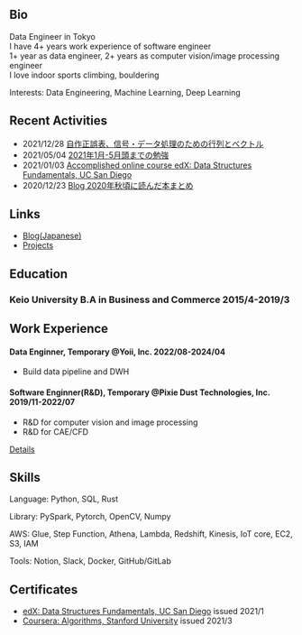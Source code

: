 ## Bio
Data Engineer in Tokyo  
I have 4+ years work experience of software engineer  
1+ year as data engineer, 2+ years as computer vision/image processing engineer  
I love indoor sports climbing, bouldering

Interests: Data Engineering, Machine Learning, Deep Learning

## Recent Activities
- 2021/12/28 [自作正誤表、信号・データ処理のための行列とベクトル](/blog/自作正誤表、信号・データ処理のための行列とベクトル.md)
- 2021/05/04 [2021年1月-5月頭までの勉強](/blog/2021年1月-5月頭までの勉強.md)
- 2021/01/03 [Accomplished online course edX: Data Structures Fundamentals, UC San Diego](https://courses.edx.org/certificates/4faabb2a5b2f4171b30789c502270f1a)
- 2020/12/23 [Blog 2020年秋頃に読んだ本まとめ](blog/2020年秋頃に読んだ本まとめ.md)

## Links
- [Blog(Japanese)](blog/)
- [Projects](projects.md)

## Education
### Keio University B.A in Business and Commerce 2015/4-2019/3 

## Work Experience 

#### Data Enginner, Temporary @Yoii, Inc. 2022/08-2024/04
- Build data pipeline and DWH

#### Software Enginner(R&D), Temporary @Pixie Dust Technologies, Inc. 2019/11-2022/07
- R&D for computer vision and image processing
- R&D for CAE/CFD

[Details](projects.md)

## Skills
Language: Python, SQL, Rust

Library: PySpark, Pytorch, OpenCV, Numpy

AWS: Glue, Step Function, Athena, Lambda, Redshift, Kinesis, IoT core, EC2, S3, IAM

Tools: Notion, Slack, Docker, GitHub/GitLab

## Certificates
- [edX: Data Structures Fundamentals, UC San Diego](https://courses.edx.org/certificates/4faabb2a5b2f4171b30789c502270f1a) issued 2021/1
- [Coursera: Algorithms, Stanford University](https://coursera.org/share/11489a11d46cacb2a294cf3d5c991cf6) issued 2021/3
